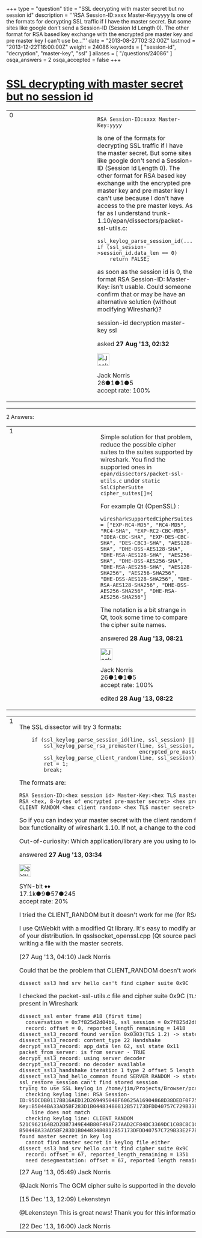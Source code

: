 +++
type = "question"
title = "SSL decrypting with master secret but no session id"
description = '''RSA Session-ID:xxxx Master-Key:yyyy  Is one of the formats for decrypting SSL traffic if I have the master secret. But some sites like google don&#x27;t send a Session-ID (Session Id Length 0). The other format for RSA based key exchange with the encrypted pre master key and pre master key I can&#x27;t use be...'''
date = "2013-08-27T02:32:00Z"
lastmod = "2013-12-22T16:00:00Z"
weight = 24086
keywords = [ "session-id", "decryption", "master-key", "ssl" ]
aliases = [ "/questions/24086" ]
osqa_answers = 2
osqa_accepted = false
+++

<div class="headNormal">

# [SSL decrypting with master secret but no session id](/questions/24086/ssl-decrypting-with-master-secret-but-no-session-id)

</div>

<div id="main-body">

<div id="askform">

<table id="question-table" style="width:100%;"><colgroup><col style="width: 50%" /><col style="width: 50%" /></colgroup><tbody><tr class="odd"><td style="width: 30px; vertical-align: top"><div class="vote-buttons"><span id="post-24086-upvote" class="ajax-command post-vote up" rel="nofollow" title="I like this post (click again to cancel)"> </span><div id="post-24086-score" class="post-score" title="current number of votes">0</div><span id="post-24086-downvote" class="ajax-command post-vote down" rel="nofollow" title="I dont like this post (click again to cancel)"> </span> <span id="favorite-mark" class="ajax-command favorite-mark" rel="nofollow" title="mark/unmark this question as favorite (click again to cancel)"> </span><div id="favorite-count" class="favorite-count"></div></div></td><td><div id="item-right"><div class="question-body"><pre><code>RSA Session-ID:xxxx Master-Key:yyyy</code></pre><p>Is one of the formats for decrypting SSL traffic if I have the master secret. But some sites like google don't send a Session-ID (Session Id Length 0). The other format for RSA based key exchange with the encrypted pre master key and pre master key I can't use because I don't have access to the pre master keys. As far as I understand trunk-1.10/epan/dissectors/packet-ssl-utils.c:</p><pre><code>ssl_keylog_parse_session_id(...
if (ssl_session-&gt;session_id.data_len == 0)
    return FALSE;</code></pre><p>as soon as the session id is 0, the format RSA Session-ID: Master-Key: isn't usable. Could someone confirm that or may be have an alternative solution (without modifying Wireshark)?</p></div><div id="question-tags" class="tags-container tags"><span class="post-tag tag-link-session-id" rel="tag" title="see questions tagged &#39;session-id&#39;">session-id</span> <span class="post-tag tag-link-decryption" rel="tag" title="see questions tagged &#39;decryption&#39;">decryption</span> <span class="post-tag tag-link-master-key" rel="tag" title="see questions tagged &#39;master-key&#39;">master-key</span> <span class="post-tag tag-link-ssl" rel="tag" title="see questions tagged &#39;ssl&#39;">ssl</span></div><div id="question-controls" class="post-controls"></div><div class="post-update-info-container"><div class="post-update-info post-update-info-user"><p>asked <strong>27 Aug '13, 02:32</strong></p><img src="https://secure.gravatar.com/avatar/a4b7b8b35822715dfe0b431c6fce987f?s=32&amp;d=identicon&amp;r=g" class="gravatar" width="32" height="32" alt="Jack%20Norris&#39;s gravatar image" /><p><span>Jack Norris</span><br />
<span class="score" title="26 reputation points">26</span><span title="1 badges"><span class="badge1">●</span><span class="badgecount">1</span></span><span title="1 badges"><span class="silver">●</span><span class="badgecount">1</span></span><span title="5 badges"><span class="bronze">●</span><span class="badgecount">5</span></span><br />
<span class="accept_rate" title="Rate of the user&#39;s accepted answers">accept rate:</span> <span title="Jack Norris has one accepted answer">100%</span></p></div></div><div id="comments-container-24086" class="comments-container"></div><div id="comment-tools-24086" class="comment-tools"></div><div class="clear"></div><div id="comment-24086-form-container" class="comment-form-container"></div><div class="clear"></div></div></td></tr></tbody></table>

------------------------------------------------------------------------

<div class="tabBar">

<span id="sort-top"></span>

<div class="headQuestions">

2 Answers:

</div>

</div>

<span id="24140"></span>

<div id="answer-container-24140" class="answer accepted-answer answered-by-owner">

<table style="width:100%;"><colgroup><col style="width: 50%" /><col style="width: 50%" /></colgroup><tbody><tr class="odd"><td style="width: 30px; vertical-align: top"><div class="vote-buttons"><span id="post-24140-upvote" class="ajax-command post-vote up" rel="nofollow" title="I like this post (click again to cancel)"> </span><div id="post-24140-score" class="post-score" title="current number of votes">1</div><span id="post-24140-downvote" class="ajax-command post-vote down" rel="nofollow" title="I dont like this post (click again to cancel)"> </span> <span class="accept-answer on" rel="nofollow" title="Jack Norris has selected this answer as the correct answer"> </span></div></td><td><div class="item-right"><div class="answer-body"><p>Simple solution for that problem, reduce the possible cipher suites to the suites supported by wireshark. You find the supported ones in <code>epan/dissectors/packet-ssl-utils.c</code> under <code>static SslCipherSuite cipher_suites[]={</code></p><p>For example Qt (OpenSSL) :</p><pre><code>wiresharkSupportedCipherSuites = [&quot;EXP-RC4-MD5&quot;, &quot;RC4-MD5&quot;, &quot;RC4-SHA&quot;, &quot;EXP-RC2-CBC-MD5&quot;, &quot;IDEA-CBC-SHA&quot;, &quot;EXP-DES-CBC-SHA&quot;, &quot;DES-CBC3-SHA&quot;, &quot;AES128-SHA&quot;, &quot;DHE-DSS-AES128-SHA&quot;, &quot;DHE-RSA-AES128-SHA&quot;, &quot;AES256-SHA&quot;, &quot;DHE-DSS-AES256-SHA&quot;, &quot;DHE-RSA-AES256-SHA&quot;, &quot;AES128-SHA256&quot;, &quot;AES256-SHA256&quot;, &quot;DHE-DSS-AES128-SHA256&quot;, &quot;DHE-RSA-AES128-SHA256&quot;, &quot;DHE-DSS-AES256-SHA256&quot;, &quot;DHE-RSA-AES256-SHA256&quot;]</code></pre><p>The notation is a bit strange in Qt, took some time to compare the cipher suite names.</p></div><div class="answer-controls post-controls"></div><div class="post-update-info-container"><div class="post-update-info post-update-info-user"><p>answered <strong>28 Aug '13, 08:21</strong></p><img src="https://secure.gravatar.com/avatar/a4b7b8b35822715dfe0b431c6fce987f?s=32&amp;d=identicon&amp;r=g" class="gravatar" width="32" height="32" alt="Jack%20Norris&#39;s gravatar image" /><p><span>Jack Norris</span><br />
<span class="score" title="26 reputation points">26</span><span title="1 badges"><span class="badge1">●</span><span class="badgecount">1</span></span><span title="1 badges"><span class="silver">●</span><span class="badgecount">1</span></span><span title="5 badges"><span class="bronze">●</span><span class="badgecount">5</span></span><br />
<span class="accept_rate" title="Rate of the user&#39;s accepted answers">accept rate:</span> <span title="Jack Norris has one accepted answer">100%</span></p></div><div class="post-update-info post-update-info-edited"><p><span> edited <strong>28 Aug '13, 08:22</strong> </span></p></div></div><div id="comments-container-24140" class="comments-container"></div><div id="comment-tools-24140" class="comment-tools"></div><div class="clear"></div><div id="comment-24140-form-container" class="comment-form-container"></div><div class="clear"></div></div></td></tr></tbody></table>

</div>

<span id="24090"></span>

<div id="answer-container-24090" class="answer">

<table style="width:100%;"><colgroup><col style="width: 50%" /><col style="width: 50%" /></colgroup><tbody><tr class="odd"><td style="width: 30px; vertical-align: top"><div class="vote-buttons"><span id="post-24090-upvote" class="ajax-command post-vote up" rel="nofollow" title="I like this post (click again to cancel)"> </span><div id="post-24090-score" class="post-score" title="current number of votes">1</div><span id="post-24090-downvote" class="ajax-command post-vote down" rel="nofollow" title="I dont like this post (click again to cancel)"> </span></div></td><td><div class="item-right"><div class="answer-body"><p>The SSL dissector will try 3 formats:</p><pre><code>    if (ssl_keylog_parse_session_id(line, ssl_session) ||
        ssl_keylog_parse_rsa_premaster(line, ssl_session,
                                       encrypted_pre_master) ||
        ssl_keylog_parse_client_random(line, ssl_session)) {
        ret = 1;
        break;</code></pre><p>The formats are:</p><pre><code>RSA Session-ID:&lt;hex session id&gt; Master-Key:&lt;hex TLS master secret&gt;
RSA &lt;hex, 8-bytes of encrypted pre-master secret&gt; &lt;hex pre-master secret&gt;
CLIENT_RANDOM &lt;hex client_random&gt; &lt;hex TLS master secret&gt;</code></pre><p>So if you can index your master secret with the client random for the session, you can still use the out-of-box functionality of wireshark 1.10. If not, a change to the code will be necessary.</p><p>Out-of-curiosity: Which application/library are you using to log the master-secret?</p></div><div class="answer-controls post-controls"></div><div class="post-update-info-container"><div class="post-update-info post-update-info-user"><p>answered <strong>27 Aug '13, 03:34</strong></p><img src="https://secure.gravatar.com/avatar/7901a94d8fdd1f9f47cda9a32fcfa177?s=32&amp;d=identicon&amp;r=g" class="gravatar" width="32" height="32" alt="SYN-bit&#39;s gravatar image" /><p><span>SYN-bit ♦♦</span><br />
<span class="score" title="17094 reputation points"><span>17.1k</span></span><span title="9 badges"><span class="badge1">●</span><span class="badgecount">9</span></span><span title="57 badges"><span class="silver">●</span><span class="badgecount">57</span></span><span title="245 badges"><span class="bronze">●</span><span class="badgecount">245</span></span><br />
<span class="accept_rate" title="Rate of the user&#39;s accepted answers">accept rate:</span> <span title="SYN-bit has 174 accepted answers">20%</span></p></div></div><div id="comments-container-24090" class="comments-container"><span id="24092"></span><div id="comment-24092" class="comment"><div id="post-24092-score" class="comment-score"></div><div class="comment-text"><p>I tried the CLIENT_RANDOM but it doesn't work for me (for RSA based key exchange).</p><p>I use QtWebkit with a modified Qt library. It's easy to modify and recompile Qt if you use the source package of your distribution. In qsslsocket_openssl.cpp (Qt source package) you find some commented lines for writing a file with the master secrets.</p></div><div id="comment-24092-info" class="comment-info"><span class="comment-age">(27 Aug '13, 04:10)</span> <span class="comment-user userinfo">Jack Norris</span></div></div><span id="24094"></span><div id="comment-24094" class="comment"><div id="post-24094-score" class="comment-score"></div><div class="comment-text"><p>Could that be the problem that CLIENT_RANDOM doesn't work:</p><pre><code>dissect_ssl3_hnd_srv_hello can&#39;t find cipher suite 0x9C</code></pre><p>I checked the packet-ssl-utils.c file and cipher suite 0x9C (<code>TLS_RSA_WITH_AES_128_GCM_SHA256</code>) should be present in Wireshark</p><pre><code>dissect_ssl enter frame #18 (first time)
  conversation = 0x7f825d2d04b0, ssl_session = 0x7f825d2d0ac0
  record: offset = 0, reported_length_remaining = 1418
dissect_ssl3_record found version 0x0303(TLS 1.2) -&gt; state 0x11
dissect_ssl3_record: content_type 22 Handshake
decrypt_ssl3_record: app_data len 62, ssl state 0x11
packet_from_server: is from server - TRUE
decrypt_ssl3_record: using server decoder
decrypt_ssl3_record: no decoder available
dissect_ssl3_handshake iteration 1 type 2 offset 5 length 58 bytes, remaining 67 
dissect_ssl3_hnd_hello_common found SERVER RANDOM -&gt; state 0x13
ssl_restore_session can&#39;t find stored session
trying to use SSL keylog in /home/jim/Projects/Browser/pcaps/ssl-master-keys
  checking keylog line: RSA Session-ID:95DCDB01178B16AED12D269495048F60625A16904868D38DEDF0F751576A7B5B Master-Key:B5044BA33AD5BF283D1B04483480812B57173DFDD40757C729B33E2F7B796F12529A3E9A6B10C8C724904FAA3B3A5D4E
    line does not match
  checking keylog line: CLIENT_RANDOM 521C962164B2D2DB7349E44B80F49AF27AAD2CF84DC3369DC1C08C8C1CEB35D6 B5044BA33AD5BF283D1B04483480812B57173DFDD40757C729B33E2F7B796F12529A3E9A6B10C8C724904FAA3B3A5D4E
found master secret in key log
  cannot find master secret in keylog file either
dissect_ssl3_hnd_srv_hello can&#39;t find cipher suite 0x9C
  record: offset = 67, reported_length_remaining = 1351
  need_desegmentation: offset = 67, reported_length_remaining = 1351</code></pre></div><div id="comment-24094-info" class="comment-info"><span class="comment-age">(27 Aug '13, 05:49)</span> <span class="comment-user userinfo">Jack Norris</span></div></div><span id="28128"></span><div id="comment-28128" class="comment"><div id="post-28128-score" class="comment-score"></div><div class="comment-text"><p><span>@Jack Norris</span> The GCM cipher suite is supported in the development version (1.11.0 or newer).</p></div><div id="comment-28128-info" class="comment-info"><span class="comment-age">(15 Dec '13, 12:09)</span> <span class="comment-user userinfo">Lekensteyn</span></div></div><span id="28330"></span><div id="comment-28330" class="comment"><div id="post-28330-score" class="comment-score"></div><div class="comment-text"><p><span>@Lekensteyn</span> This is great news! Thank you for this information!</p></div><div id="comment-28330-info" class="comment-info"><span class="comment-age">(22 Dec '13, 16:00)</span> <span class="comment-user userinfo">Jack Norris</span></div></div></div><div id="comment-tools-24090" class="comment-tools"></div><div class="clear"></div><div id="comment-24090-form-container" class="comment-form-container"></div><div class="clear"></div></div></td></tr></tbody></table>

</div>

<div class="paginator-container-left">

</div>

</div>

</div>

